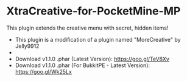 # XtraCreative-for-PocketMine-MP
This plugin extends the creative menu with secret, hidden items!

- This plugin is a modification of a plugin named "MoreCreative" by Jelly9912
- 
- Download v1.1.0 .phar (Latest Version): https://goo.gl/TeV8Xv
- Download v1.1.0 .phar (For BukkitPE - Latest Version): https://goo.gl/Wk25Lx
